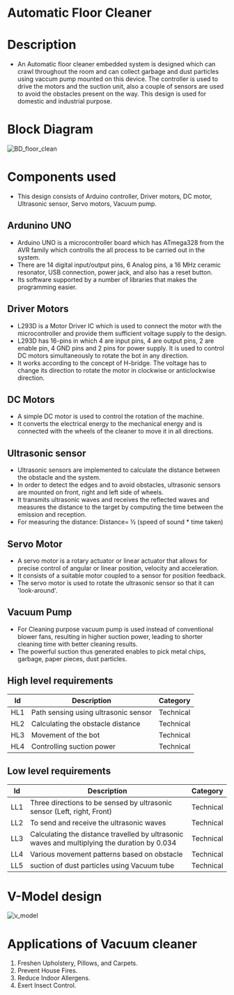 # Automatic Floor Cleaner

# Description
* An Automatic floor cleaner embedded system is designed which can crawl throughout the room and can collect garbage and dust particles using vaccum pump mounted on this device. The controller is used to drive the motors and the
suction unit,  also a couple of sensors are used to avoid the obstacles present on the way. This design is
used for domestic and industrial purpose.

# Block Diagram
![BD_floor_clean](https://user-images.githubusercontent.com/98872185/154783217-ee02892d-c544-4a29-97e0-b79bcb813ed8.PNG)

# Components used

* This design consists of Arduino controller, Driver motors, DC motor, Ultrasonic sensor, Servo motors, Vacuum pump.

## Ardunino UNO
* Arduino UNO is a microcontroller board which has ATmega328 from the AVR family which controlls the all process to be carried out in the system.
* There are 14 digital input/output pins, 6 Analog pins, a 16 MHz ceramic resonator, USB connection, power jack, and also  has a  reset button. 
* Its software supported  by  a number  of libraries  that makes the programming easier.

## Driver Motors
* L293D is a Motor Driver IC which is used to connect the motor with the microcontroller and provide them  sufficient voltage supply to the design. 
* L293D has  16-pins in  which 4  are input  pins, 4  are output pins, 2 are enable pin, 4 GND pins and 2 pins for power supply.  It is used to control  DC motors simultaneously to rotate the bot in any direction. 
* It works according to the concept of H-bridge. The voltage has to change its direction to rotate the motor in clockwise or anticlockwise direction.

## DC Motors
* A simple DC motor is used to control the rotation of the machine.
* It converts the electrical energy to the mechanical energy and is connected with the wheels of the cleaner to move it in all directions. 

## Ultrasonic sensor
* Ultrasonic sensors are implemented to calculate
the distance between the obstacle and the system. 
* In order to detect the edges and to avoid obstacles, ultrasonic sensors
are mounted on front, right and left side of wheels.
* It  transmits  ultrasonic waves  and receives  the reflected  waves  and measures  the distance  to the  target  by computing  the  time between  the emission and reception. 
* For measuring the distance: 
Distance= ½ (speed of sound * time taken)

## Servo Motor
* A servo motor  is a rotary actuator or linear actuator that allows for precise control of angular or linear position, velocity and acceleration.
* It consists of a suitable motor coupled to a sensor for position feedback. 
* The servo motor is used to rotate the ultrasonic sensor so that it can 'look-around'.

## Vacuum Pump
* For Cleaning purpose  vacuum pump is used instead of conventional blower fans, resulting in higher suction power, leading to shorter cleaning time with better cleaning results. 
* The powerful suction thus generated enables to pick metal chips, garbage, paper pieces, dust particles.

## High level requirements
| ld | Description | Category |
| --- | --- | --- |
| HL1 | Path sensing using ultrasonic sensor | Technical |
| HL2 | Calculating the obstacle distance | Technical |
| HL3 | Movement of the bot | Technical |
| HL4 | Controlling suction power | Technical |

## Low level requirements
| ld | Description | Category |
| --- | --- | --- |
| LL1 | Three directions to be sensed by ultrasonic sensor (Left, right, Front) | Technical |
| LL2 | To send and receive the ultrasonic waves | Technical |
| LL3 | Calculating the distance travelled by ultrasonic waves and multiplying the duration by 0.034 | Technical |
| LL4 | Various movement patterns based on obstacle | Technical |
| LL5 | suction of dust particles using Vacuum tube | Technical |


# V-Model design
![v_model](https://user-images.githubusercontent.com/98872185/154843619-51f6a8b5-bf05-4366-bcbe-94ac0f084d1f.PNG)

# Applications of Vacuum cleaner
1) Freshen Upholstery, Pillows, and Carpets.
2) Prevent House Fires.
3) Reduce Indoor Allergens.
4) Exert Insect Control.
